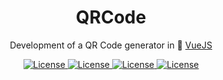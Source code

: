 <h1 align="center">QRCode</h1>

<p align="center">Development of a QR Code generator in 🚀 <a href="https://vuejs.org">VueJS</a></p>

<p align="center">
    <a href="https://opensource.org/licenses/MIT">
        <img alt="License" src="https://img.shields.io/badge/License-MIT-yellow.svg">
    </a>
    <a href="#">
        <img alt="License" src="https://img.shields.io/github/languages/count/MagicalStrangeQuark/QRCode">
    </a>
    <a href="#">
        <img alt="License" src="https://img.shields.io/github/last-commit/MagicalStrangeQuark/QRCode">
    </a>
    <a href="#">
        <img alt="License" src="https://img.shields.io/github/followers/MagicalStrangeQuark?style=social">
    </a>
</p>